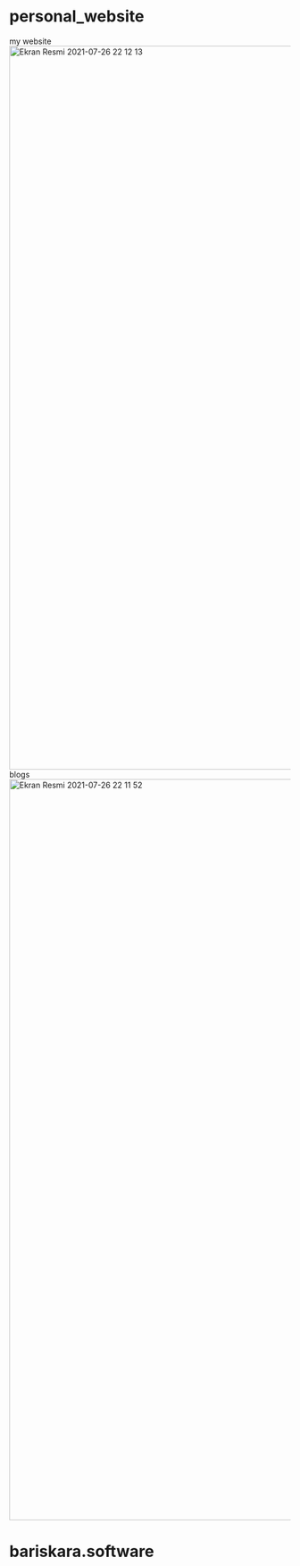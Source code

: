 # personal_website
my website
<img width="1297" alt="Ekran Resmi 2021-07-26 22 12 13" src="https://user-images.githubusercontent.com/50153950/127045410-90cbccb0-2a00-4890-8f83-0dcdeb1e444e.png">
blogs<img width="1328" alt="Ekran Resmi 2021-07-26 22 11 52" src="https://user-images.githubusercontent.com/50153950/127045440-19da4eb6-d8bd-464c-ba00-42b1b3a3d21a.png">
# bariskara.software
